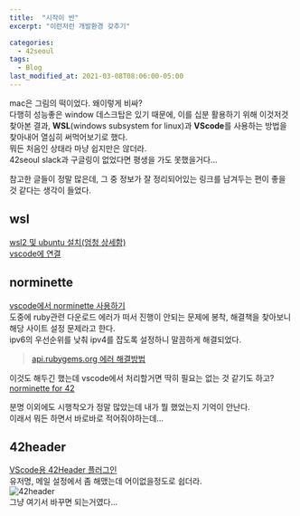 ```yaml
---
title:  "시작이 반"
excerpt: "이런저런 개발환경 갖추기"

categories:
  - 42seoul
tags:
  - Blog
last_modified_at: 2021-03-08T08:06:00-05:00
---
```


mac은 그림의 떡이었다. 왜이렇게 비싸?   
다행히 성능좋은 window 데스크탑은 있기 때문에, 이를 십분 활용하기 위해 이것저것 찾아본 결과, **WSL**(windows subsystem for linux)과 **VScode**를 사용하는 방법을 찾아내어 열심히 써먹어보기로 했다.   
뭐든 처음인 상태라 마냥 쉽지만은 않더라.   
42seoul slack과 구글링이 없었다면 평생을 가도 못했을거다...   

참고한 글들이 정말 많은데, 그 중 정보가 잘 정리되어있는 링크를 남겨두는 편이 좋을 것 같다는 생각이 들었다.   
## wsl
[wsl2 및 ubuntu 설치(엄청 상세함)](https://www.lainyzine.com/ko/article/how-to-install-wsl2-and-use-linux-on-windows-10/)   
[vscode에 연결](https://skyqnaqna.tistory.com/entry/vs-code%ec%97%90%ec%84%9c-wsl-2%ec%99%80-c-%ec%82%ac%ec%9a%a9%ed%95%98%ea%b8%b0)   

## norminette
[vscode에서 norminette 사용하기](https://www.notion.so/vscode-norminette-292aeb49158f44f994ffde3beb9f00ac)   
도중에 ruby관련 다운로드 에러가 떠서 진행이 안되는 문제에 봉착, 해결책을 찾아보니 해당 사이트 설정 문제라고 한다.   
ipv6의 우선순위를 낮춰 ipv4를 잡도록 설정하니 말끔하게 해결되었다.   
>[api.rubygems.org 에러 해결방법](https://stackoverflow.com/questions/49800432/gem-cannot-access-rubygems-org)   

이것도 해두긴 했는데 vscode에서 처리할거면 딱히 필요는 없는 것 같기도 하고?   
[norminette for 42](https://github.com/42school/norminette)   

분명 이외에도 시행착오가 정말 많았는데 내가 뭘 했었는지 기억이 안난다.   
이래서 뭐든 하면서 바로바로 적어줘야하는데...   

## 42header
[VScode용 42Header 플러그인](https://marketplace.visualstudio.com/items?itemName=kube.42header)   
유저명, 메일 설정에서 좀 해맸는데 어이없을정도로 쉽더라.   
![42header](https://user-images.githubusercontent.com/100945798/157154771-e40143ad-30d0-4f5b-a156-534f2f6711a0.png)   
그냥 여기서 바꾸면 되는거였다...   

